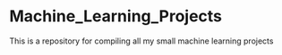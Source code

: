 # Machine_Learning_Projects
This is a repository for compiling all my small machine learning projects
